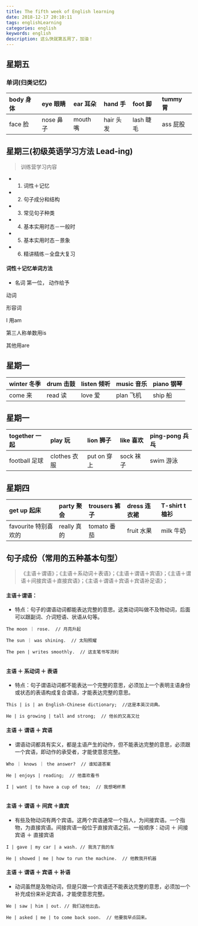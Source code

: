```yaml
---
title: The fifth week of English learning
date: 2018-12-17 20:10:11
tags: englishLearning
categories: english
keywords: english
description: 这么快就第五周了，加油！
---
```


## 星期五

### 单词(归类记忆)

|body 身体|eye 眼睛|ear 耳朵|hand 手|foot 脚|tummy 胃| 
|:---|:---|:---|:---|:---|:---|
|face 脸|nose 鼻子|mouth 嘴|hair 头发|lash 睫毛|ass 屁股|


## 星期三(初级英语学习方法 Lead-ing)

> 训练营学习内容

- 1. 词性＋记忆
- 2. 句子成分和结构
- 3. 常见句子种类
- 4. 基本实用时态－一般时
- 5. 基本实用时态－景象
- 6. 精讲精练－全盘大复习

#### 词性＋记忆单词方法

- 名词  第一位， 动作给予

动词

形容词

I 用am

第三人称单数用is

其他用are


## 星期一

|winter 冬季|drum 击鼓|listen 倾听|music 音乐|piano 钢琴|
|:---|:---|:---|:---|:---|
|come 来|read 读|love 爱|plan 飞机|ship 船|

## 星期一

|together 一起|play 玩|lion 狮子|like 喜欢|ping-pong 兵乓|
|:---|:---|:---|:---|:---|
|football 足球|clothes 衣服|put on 穿上|sock 袜子|swim 游泳|


## 星期四

|get up 起床|party 聚会|trousers 裤子|dress 连衣裙|T-shirt t桖衫|
|:--|:--|:--|:--|:--|
|favourite 特别喜欢的|really 真的|tomato 番茄|fruit 水果|milk 牛奶|

## 句子成份（常用的五种基本句型）

> 《主语＋谓语》；《主语＋系动词＋表语》；《主语＋谓语＋宾语》；《主语＋谓语＋间接宾语＋直接宾语》；《主语＋谓语＋宾语＋宾语补足语》；

#### 主语＋谓语：

- 特点：句子的谓语动词都能表达完整的意思。这类动词叫做不及物动词，后面可以跟副词、介词短语、状语从句等。

```
The moon ｜ rose.  // 月亮升起

The sun ｜ was shining.  // 太阳照耀

The pen | writes smoothly.  // 这支笔书写流利
  
```

#### 主语 ＋ 系动词 ＋ 表语

- 特点：句子谓语动词都不能表达一个完整的意思，必须加上一个表明主语身份或状态的表语构成复合谓语，才能表达完整的意思。

```
This | is | an English-Chinese dictionary;  //这是本英汉词典。

He | is growing | tall and strong;  // 他长的又高又壮
```

#### 主语 ＋ 谓语 ＋ 宾语

- 谓语动词都具有实义，都是主语产生的动作，但不能表达完整的意思，必须跟一个宾语，即动作的承受者，才能使意思完整。

```
Who ｜ knows ｜ the answer?  // 谁知道答案 

He | enjoys | reading;  // 他喜欢看书

I | want | to have a cup of tea;  // 我想喝杯茶
 
```

#### 主语 ＋ 谓语 ＋ 间宾 ＋直宾

- 有些及物动词有两个宾语。这两个宾语通常一个指人，为间接宾语。一个指物，为直接宾语。间接宾语一般位于直接宾语之前。一般顺序：动词 ＋ 间接宾语 ＋ 直接宾语

```
I | gave | my car | a wash. // 我洗了我的车

He | showed | me | how to run the machine.  // 他教我开机器   

``` 

#### 主语 ＋ 谓语 ＋ 宾语 ＋ 补语

- 动词虽然是及物动词，但是只跟一个宾语还不能表达完整的意思，必须加一个补充成份来补足宾语，才能使意思完整。

```
We | saw | him | out. // 我们送他出去。

He | asked | me | to come back soon.  // 他要我早点回来。

```


